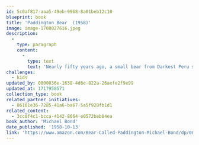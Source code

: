 ```yaml
---
id: 5c0af817-aaa5-49eb-9968-8a01beb12c10
blueprint: book
title: 'Paddington Bear  (1958)'
image: image-1708027616.jpeg
description:
  -
    type: paragraph
    content:
      -
        type: text
        text: 'Nearly fifty years ago, a small bear from Darkest Peru set out on an adventure of a lifetime. With nothing but a suitcase, several jars of marmalade, and a label around his neck that read, "Please Look After This Bear," he stowed away on a ship headed for faraway England. When the little bear arrived at London''s busy Paddington Station, he was discovered by...'
challenges:
  - kids
updated_by: 0800036e-1638-4d6e-822a-26aefe2f9e99
updated_at: 1717958571
collection_type: book
related_partner_initiatives:
  - 86161e36-7285-41a6-ba67-5a5f928fb1d1
related_content:
  - 3cc8f4c1-bcca-4142-8664-e0572beb84ea
book_author: 'Michael Bond'
date_published: '1958-10-13'
link: 'https://www.amazon.com/Bear-Called-Paddington-Michael-Bond/dp/0062312189'
---
```

